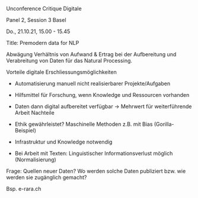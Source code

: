 Unconference Critique Digitale

Panel 2, Session 3 Basel

Do., 21.10.21, 15.00 - 15.45

Title: Premodern data for NLP

Abwägung Verhältnis von Aufwand \& Ertrag bei der Aufbereitung und Verabreitung von Daten für das Natural Processing.

Vorteile digitale Erschliessungsmöglichkeiten

- Automatisierung manuell nicht realisierbarer Projekte/Aufgaben

- Hilfsmittel für Forschung, wenn Knowledge und Ressourcen vorhanden

- Daten dann digital aufbereitet verfügbar -> Mehrwert für weiterführende Arbeit Nachteile

- Ethik gewährleistet? Maschinelle Methoden z.B. mit Bias (Gorilla-Beispiel)

- Infrastruktur und Knowledge notwendig

- Bei Arbeit mit Texten: Linguistischer Informationsverlust möglich (Normalisierung)

Frage: Quellen neuer Daten? Wo werden solche Daten publiziert bzw. wie werden sie zugänglich gemacht?

Bsp. e-rara.ch
